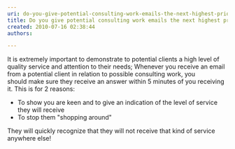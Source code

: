 ```yaml
---
uri: do-you-give-potential-consulting-work-emails-the-next-highest-priority-after-existing-clients
title: Do you give potential consulting work emails the next highest priority after existing clients?
created: 2010-07-16 02:38:44
authors:

---
```





<span class='intro'> It is extremely important to demonstrate to potential clients a high level of quality service and attention to their needs; Whenever&#160;you receive an email from a potential client in relation to possible consulting work,&#160;you should&#160;make sure they receive an answer within 5 minutes of you receiving it. This is for 2 reasons&#58; 
 </span>


  <ul>
    <li>To show you are keen and to give an indication of the level of service they will receive </li>
    <li>To stop them &quot;shopping around&quot; </li>
</ul>
<p>They will quickly recognize that they will not receive that kind of service anywhere else!</p>




